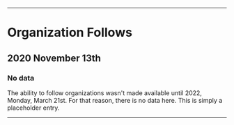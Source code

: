 
***

# Organization Follows

## 2020 November 13th

### No data

The ability to follow organizations wasn't made available until 2022, Monday, March 21st. For that reason, there is no data here. This is simply a placeholder entry.

***
